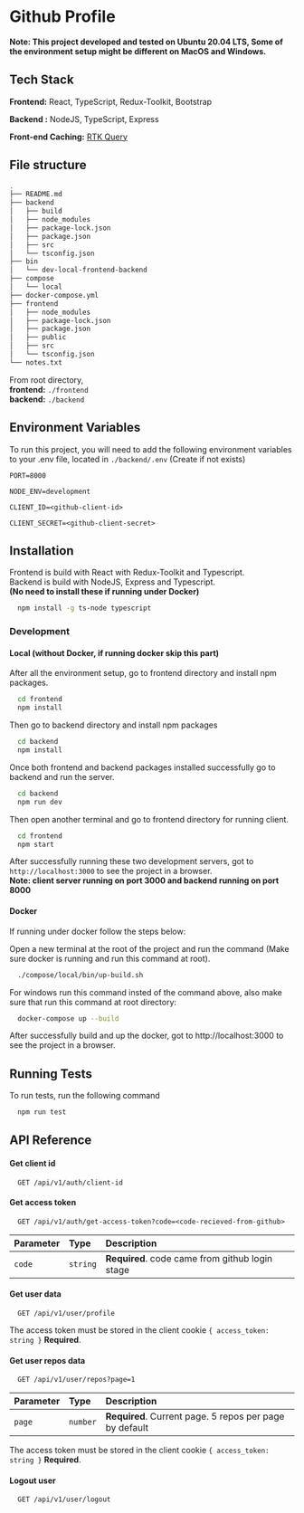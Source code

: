 
# Github Profile

**Note: This project developed and tested on Ubuntu 20.04 LTS, Some of the environment setup might be different on MacOS and Windows.**

## Tech Stack

**Frontend:** React, TypeScript, Redux-Toolkit, Bootstrap

**Backend :** NodeJS, TypeScript, Express

**Front-end Caching:** [RTK Query](https://redux-toolkit.js.org/rtk-query/usage/cache-behavior)

## File structure
```bash
.
├── README.md
├── backend
│   ├── build
│   ├── node_modules
│   ├── package-lock.json
│   ├── package.json
│   ├── src
│   └── tsconfig.json
├── bin
│   └── dev-local-frontend-backend
├── compose
│   └── local
├── docker-compose.yml
├── frontend
│   ├── node_modules
│   ├── package-lock.json
│   ├── package.json
│   ├── public
│   ├── src
│   └── tsconfig.json
└── notes.txt
```
From root directory,   
**frontend:** `./frontend`  
**backend:** `./backend`
## Environment Variables

To run this project, you will need to add the following environment variables to your .env file, located in `./backend/.env` (Create if not exists)

`PORT=8000`

`NODE_ENV=development`

`CLIENT_ID=<github-client-id>`

`CLIENT_SECRET=<github-client-secret>`



## Installation

Frontend is build with React with Redux-Toolkit and Typescript.    
Backend is build with NodeJS, Express and Typescript.   
**(No need to install these if running under Docker)**

```bash
  npm install -g ts-node typescript
```

### Development

#### Local (without Docker, if running docker skip this part)
After all the environment setup, go to frontend directory and install npm packages.
```bash
  cd frontend
  npm install
```
Then go to backend directory and install npm packages
```bash
  cd backend
  npm install
```

Once both frontend and backend packages installed successfully go to backend and run the server.
```bash
  cd backend
  npm run dev
```

Then open another terminal and go to frontend directory for running client.
```bash
  cd frontend
  npm start
```

After successfully running these two development servers, got to `http://localhost:3000` to see the project in a browser.    
**Note: client server running on port 3000 and backend running on port 8000** 

#### Docker
If running under docker follow the steps below:  

Open a new terminal at the root of the project and run the command (Make sure docker is running and run this command at root).
```bash
  ./compose/local/bin/up-build.sh
```
For windows run this command insted of the command above, also make sure that run this command at root directory:
```bash
  docker-compose up --build
```
After successfully build and up the docker, got to http://localhost:3000 to see the project in a browser.
## Running Tests

To run tests, run the following command

```bash
  npm run test
```


## API Reference

#### Get client id

```http
  GET /api/v1/auth/client-id
```

#### Get access token

```http
  GET /api/v1/auth/get-access-token?code=<code-recieved-from-github>
```

| Parameter | Type     | Description                       |
| :-------- | :------- | :-------------------------------- |
| `code`      | `string` | **Required**. code came from github login stage |

#### Get user data

```http
  GET /api/v1/user/profile
```

The access token must be stored in the client cookie `{ access_token: string }` **Required**.

#### Get user repos data

```http
  GET /api/v1/user/repos?page=1
```
| Parameter | Type     | Description                       |
| :-------- | :------- | :-------------------------------- |
| `page`      | `number` | **Required**. Current page. 5 repos per page by default |

The access token must be stored in the client cookie `{ access_token: string }` **Required**.

#### Logout user

```http
  GET /api/v1/user/logout
```
